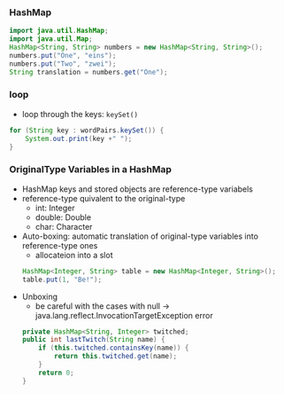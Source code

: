 ### HashMap
```java
import java.util.HashMap;
import java.util.Map;
HashMap<String, String> numbers = new HashMap<String, String>();
numbers.put("One", "eins");
numbers.put("Two", "zwei");
String translation = numbers.get("One");
```

### loop
* loop through the keys: `keySet()`
```java
for (String key : wordPairs.keySet()) {
    System.out.print(key +" ");
}
```


### OriginalType Variables in a HashMap
* HashMap keys and stored objects are reference-type variabels
* reference-type quivalent to the original-type
    * int: Integer
    * double: Double
    * char: Character
* Auto-boxing: automatic translation of original-type variables into reference-type ones
    * allocateion into a slot
    ```java
    HashMap<Integer, String> table = new HashMap<Integer, String>();
    table.put(1, "Be!");
    ```
* Unboxing
    * be careful with the cases with null -> java.lang.reflect.InvocationTargetException error
    ```java
    private HashMap<String, Integer> twitched;
    public int lastTwitch(String name) {
        if (this.twitched.containsKey(name)) {
            return this.twitched.get(name);
        }
        return 0;
    }
    ```

